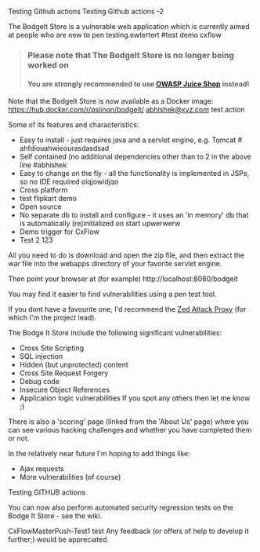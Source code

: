 Testing Github actions
Testing Github actions -2 


The BodgeIt Store is a vulnerable web application which is currently aimed at people who are new to pen testing.ewtertert #test demo cxflow

> ### Please note that The BodgeIt Store is no longer being worked on
> #### You are strongly recommended to use [OWASP Juice Shop](https://www.owasp.org/index.php/OWASP_Juice_Shop_Project) instead!

Note that the BodgeIt Store is now available as a Docker image: https://hub.docker.com/r/psiinon/bodgeit/ abhishek@xyz.com test action

Some of its features and characteristics:
* Easy to install - just requires java and a servlet engine, e.g. Tomcat # ahfdiouahwieourasdasdsad
* Self contained (no additional dependencies other than to 2 in the above line #abhishek
* Easy to change on the fly - all the functionality is implemented in JSPs, so no IDE required oiqjowidjqo
* Cross platform
* test flipkart demo
* Open source
* No separate db to install and configure - it uses an 'in memory' db that is automatically (re)initialized on start upwerwerw
* Demo trigger for CxFlow
* Test 2 <abhishek> <cxflow demo> 123

All you need to do is download and open the zip file, and then extract the war file into the webapps directory of your favorite servlet engine.

Then point your browser at (for example) http://localhost:8080/bodgeit

You may find it easier to find vulnerabilities using a pen test tool.

If you dont have a favourite one, I'd recommend the [Zed Attack Proxy](https://www.owasp.org/index.php/ZAP) (for which I'm the project lead).

The Bodge It Store include the following significant vulnerabilities:
* Cross Site Scripting
* SQL injection
* Hidden (but unprotected) content
* Cross Site Request Forgery
* Debug code
* Insecure Object References
* Application logic vulnerabilities If you spot any others then let me know ;)

There is also a 'scoring' page (linked from the 'About Us' page) where you can see various hacking challenges and whether you have completed them or not.

In the relatively near future I'm hoping to add things like:
* Ajax requests
* More vulnerabilities (of course)

Testing GITHUB actions

You can now also perform automated security regression tests on the Bodge It Store - see the wiki.

CxFlowMasterPush-Test1 <abhishek>test 
Any feedback (or offers of help to develop it further;) would be appreciated.
